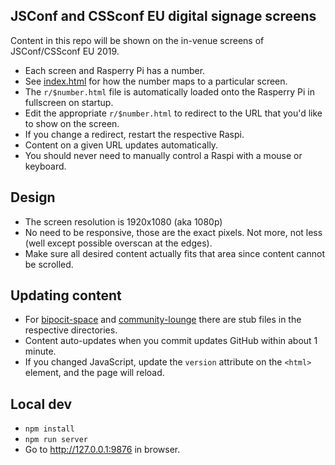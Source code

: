 ## JSConf and CSSconf EU digital signage screens

Content in this repo will be shown on the in-venue screens of JSConf/CSSconf EU 2019.

- Each screen and Rasperry Pi has a number.
- See [index.html](https://github.com/jsconf/in-venue.jsconf.eu/blob/gh-pages/index.html) for how the number maps to a particular screen.
- The `r/$number.html` file is automatically loaded onto the Rasperry Pi in fullscreen on startup.
- Edit the appropriate `r/$number.html` to redirect to the URL that you'd like to show on the screen.
- If you change a redirect, restart the respective Raspi.
- Content on a given URL updates automatically.
- You should never need to manually control a Raspi with a mouse or keyboard.

## Design

- The screen resolution is 1920x1080 (aka 1080p)
- No need to be responsive, those are the exact pixels. Not more, not less (well except possible overscan at the edges).
- Make sure all desired content actually fits that area since content cannot be scrolled.

## Updating content

- For [bipocit-space](https://github.com/jsconf/in-venue.jsconf.eu/blob/gh-pages/bipocit-space/index.html) and [community-lounge](https://github.com/jsconf/in-venue.jsconf.eu/blob/gh-pages/community-lounge/index.html) there are stub files in the respective directories.
- Content auto-updates when you commit updates GitHub within about 1 minute.
- If you changed JavaScript, update the `version` attribute on the `<html>` element, and the page will reload.

## Local dev

- `npm install`
- `npm run server`
- Go to http://127.0.0.1:9876 in browser.
